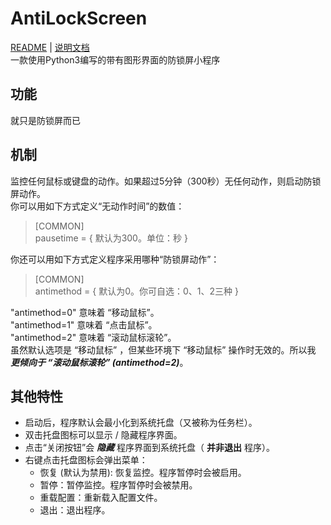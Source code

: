 # AntiLockScreen
[README](https://github.com/fatedier/frp/blob/master/README.md) | 
[说明文档](https://github.com/fatedier/frp/blob/master/README_zh.md)  
一款使用Python3编写的带有图形界面的防锁屏小程序

## 功能
就只是防锁屏而已

## 机制
监控任何鼠标或键盘的动作。如果超过5分钟（300秒）无任何动作，则启动防锁屏动作。  
你可以用如下方式定义“无动作时间”的数值：
> &#91;COMMON&#93;  
> pausetime = &#123; 默认为300。单位：秒 &#125;

你还可以用如下方式定义程序采用哪种“防锁屏动作”：
> &#91;COMMON&#93;  
> antimethod = &#123; 默认为0。你可自选：0、1、2三种 &#125;

"antimethod=0" 意味着 “移动鼠标”。  
"antimethod=1" 意味着 “点击鼠标”。  
"antimethod=2" 意味着 “滚动鼠标滚轮”。  
虽然默认选项是 “移动鼠标” ，但某些环境下 “移动鼠标” 操作时无效的。所以我 **_更倾向于 “滚动鼠标滚轮” (antimethod=2)_**。  

## 其他特性
* 启动后，程序默认会最小化到系统托盘（又被称为任务栏）。
* 双击托盘图标可以显示 / 隐藏程序界面。
* 点击“关闭按钮”会 **_隐藏_** 程序界面到系统托盘（ **并非退出** 程序）。
* 右键点击托盘图标会弹出菜单：
    * 恢复 (默认为禁用): 恢复监控。程序暂停时会被启用。
    * 暂停：暂停监控。程序暂停时会被禁用。
    * 重载配置：重新载入配置文件。
    * 退出：退出程序。